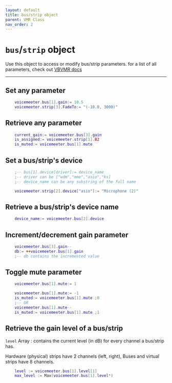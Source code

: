 ```yaml
---
layout: default
title: bus/strip object
parent: VMR Class
nav_order: 2
---
```

# `bus`/`strip` object

Use this object to access or modify bus/strip parameters.
for a list of all parameters, check out [VBVMR docs](http://download.vb-audio.com/Download_CABLE/VoicemeeterRemoteAPI.pdf#page=11)

---

## Set any parameter

```lua
    voicemeeter.bus[1].gain:= 10.5
    voicemeeter.strip[3].FadeTo:= "(-10.0, 3000)"
```

## Retrieve any parameter
```lua
    current_gain:= voicemeeter.bus[3].gain
    is_assigned:= voicemeeter.strip[1].B2
    is_muted:= voicemeeter.bus[1].mute
```

## Set a bus/strip's device
```lua
    ;-- bus[1].device[driver]:= device_name 
    ;-- driver can be ["wdm","mme","asio","ks]
    ;-- device_name can be any substring of the full name

    voicemeeter.strip[2].device["asio"]:= "Microphone (2)" 
```

## Retrieve a bus/strip's device name
```lua
    device_name:= voicemeeter.bus[2].device
```

## Increment/decrement gain parameter
```lua
    voicemeeter.bus[3].gain--
    db:= ++voicemeeter.bus[1].gain 
    ;-- db contains the incremented value
```

## Toggle mute parameter
```lua
    voicemeeter.bus[1].mute:= 1

    voicemeeter.bus[1].mute:= -1
    is_muted:= voicemeeter.bus[1].mute ;0
    ;-- OR
    voicemeeter.bus[1].mute--
    is_muted:= voicemeeter.bus[1].mute ;1
```

## Retrieve the gain level of a bus/strip
`level` Array : contains the current level (in dB) for every channel a bus/strip has.

Hardware (physical) strips have 2 channels (left, right), Buses and virtual strips have 8 channels.
```lua
    level := voicemeeter.bus[1].level[1] 
    max_level := Max(voicemeeter.bus[1].level*)
```